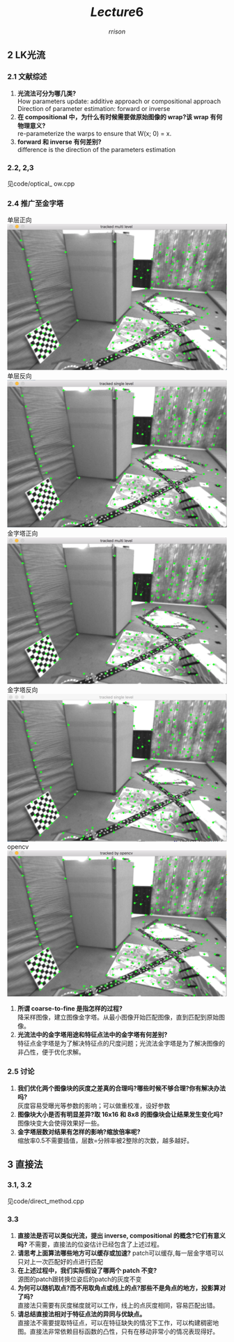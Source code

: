 # $$Lecture 6$$
$$rrison$$
## 2 LK光流
### 2.1 文献综述
1. **光流法可分为哪几类?**  
How parameters update: additive approach or compositional approach  
Direction of parameter estimation: forward or inverse  
2. **在 compositional 中，为什么有时候需要做原始图像的 wrap?该 wrap 有何物理意义?**  
re-parameterize the warps to ensure that W(x; 0) = x.  
3. **forward 和 inverse 有何差别?**  
difference is the direction of the parameters estimation

### 2.2, 2,3
见code/optical_ ow.cpp
### 2.4 推广至金字塔
单层正向
![](./single_forward.png)
单层反向
![](./single_inverse.png)
金字塔正向
![](./multi_forward.png)
金字塔反向
![](./multi_inverse.png)
opencv
![](./opencv.png)

1. **所谓 coarse-to-fine 是指怎样的过程?**  
降采样图像，建立图像金字塔。从最小图像开始匹配图像，直到匹配到原始图像。
2. **光流法中的金字塔用途和特征点法中的金字塔有何差别?**  
特征点金字塔是为了解决特征点的尺度问题；光流法金字塔是为了解决图像的非凸性，便于优化求解。

### 2.5 讨论
1. **我们优化两个图像块的灰度之差真的合理吗?哪些时候不够合理?你有解决办法吗?**  
灰度容易受曝光等参数的影响；可以做重校准，设好参数
2. **图像块大小是否有明显差异?取 16x16 和 8x8 的图像块会让结果发生变化吗?**  
图像块变大会使得效果好一些。
3. **金字塔层数对结果有怎样的影响?缩放倍率呢?**  
缩放率0.5不需要插值，层数=分辨率被2整除的次数，越多越好。

## 3 直接法
### 3.1, 3.2
见code/direct_method.cpp
### 3.3
1. **直接法是否可以类似光流，提出 inverse, compositional 的概念?它们有意义吗?**
不需要，直接法的位姿估计已经包含了上述过程。
2. **请思考上面算法哪些地方可以缓存或加速?**
patch可以缓存,每一层金字塔可以只对上一次匹配好的点进行匹配
3. **在上述过程中，我们实际假设了哪两个 patch 不变?**  
源图的patch跟转换位姿后的patch的灰度不变
4. **为何可以随机取点?而不用取角点或线上的点?那些不是角点的地方，投影算对了吗?**  
直接法只需要有灰度梯度就可以工作，线上的点灰度相同，容易匹配出错。
5. **请总结直接法相对于特征点法的异同与优缺点。**  
直接法不需要提取特征点，可以在特征缺失的情况下工作，可以构建稠密地图。直接法非常依赖目标函数的凸性，只有在移动非常小的情况表现得好。